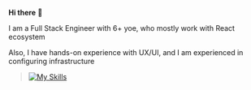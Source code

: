 <b>Hi there</b> 👋

I am a Full Stack Engineer with 6+ yoe, who mostly work with React ecosystem

Also, I have hands-on experience with UX/UI,  and I am experienced in configuring infrastructure


> [![My Skills](https://skillicons.dev/icons?i=html,css,js,ts,react,vue,nodejs,mongodb,firebase)](https://skillicons.dev)
